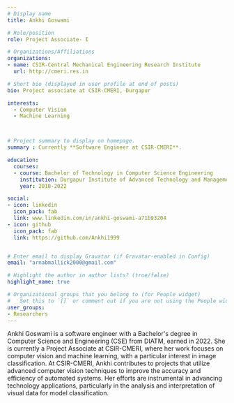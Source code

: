 ```yaml
---
# Display name
title: Ankhi Goswami

# Role/position
role: Project Associate- I

# Organizations/Affiliations
organizations:
- name: CSIR-Central Mechanical Engineering Research Institute
  url: http://cmeri.res.in

# Short bio (displayed in user profile at end of posts)
bio: Project associate at CSIR-CMERI, Durgapur 

interests:
  - Computer Vision
  - Machine Learning



# Project summary to display on homepage.
summary : Currently **Software Engineer at CSIR-CMERI**. 

education:
  courses:
  - course: Bachelor of Technology in Computer Science Engineering
    institution: Durgapur Institute of Advanced Technology and Management
    year: 2018-2022

social:
- icon: linkedin
  icon_pack: fab
  link: www.linkedin.com/in/ankhi-goswami-a71b93204
- icon: github
  icon_pack: fab
  link: https://github.com/Ankhi1999


# Enter email to display Gravatar (if Gravatar-enabled in Config)
email: "arnabmallick2000@gmail.com"

# Highlight the author in author lists? (true/false)
highlight_name: true

# Organizational groups that you belong to (for People widget)
#   Set this to `[]` or comment out if you are not using the People widget.
user_groups:
- Researchers
---
```


Ankhi Goswami is a software engineer with a Bachelor's degree in Computer Science and Engineering (CSE) from DIATM, earned in 2022. She is currently a Project Associate at CSIR-CMERI, where her work focuses on computer vision and machine learning, with a particular interest in image classification. At CSIR-CMERI, Ankhi contributes to projects that utilize advanced computer vision techniques to improve the accuracy and efficiency of automated systems. Her efforts are instrumental in advancing technology applications, particularly in the analysis and interpretation of visual data for model classification.
